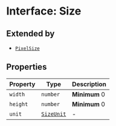 # Interface: Size

## Extended by

- [`PixelSize`](../../asset-types/interfaces/pixel-size.md)

## Properties

| Property | Type | Description |
| ------ | ------ | ------ |
| `width` | `number` | **Minimum** 0 |
| `height` | `number` | **Minimum** 0 |
| `unit` | [`SizeUnit`](../../asset-types/enumerations/size-unit.md) | - |
